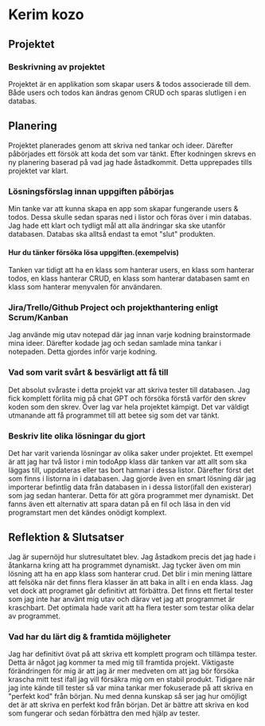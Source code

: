 # Kerim kozo

## Projektet

### Beskrivning av projektet
Projektet är en applikation som skapar users & todos associerade till dem. Både users och todos kan ändras genom CRUD och
sparas slutligen i en databas.

## Planering
Projektet planerades genom att skriva ned tankar och ideer. Därefter påbörjades ett försök
att koda det som var tänkt. Efter kodningen skrevs en ny planering baserad på vad jag hade åstadkommit. 
Detta upprepades tills projektet var klart.

### Lösningsförslag innan uppgiften påbörjas
Min tanke var att kunna skapa en app som skapar fungerande users & todos. Dessa skulle sedan sparas ned i listor
och föras över i min databas. Jag hade ett klart och tydligt mål att alla ändringar ska ske utanför databasen. Databas ska alltså endast
ta emot "slut" produkten. 

#### Hur du tänker försöka lösa uppgiften.(exempelvis)
Tanken var tidigt att ha en klass som hanterar users, en klass som hanterar todos, en klass hanterar CRUD, en klass som hanterar databasen
samt en klass som hanterar menyvalen för användaren. 

### Jira/Trello/Github Project och projekthantering enligt Scrum/Kanban
Jag använde mig utav notepad där jag innan varje kodning brainstormade mina ideer. Därefter kodade jag och sedan
samlade mina tankar i notepaden. Detta gjordes inför varje kodning.

### Vad som varit svårt & besvärligt att få till
Det absolut svåraste i detta projekt var att skriva tester till databasen. Jag fick komplett förlita mig på
chat GPT och försöka förstå varför den skrev koden som den skrev. Över lag var hela projektet kämpigt. Det var väldigt utmanande 
att få programmet till att betee sig som det var tänkt. 

### Beskriv lite olika lösningar du gjort
Det har varit varienda lösningar av olika saker under projektet. Ett exempel är att jag har två listor i min todoApp klass
där tanken var att allt som ska läggas till, uppdateras eller tas bort hamnar i dessa listor. Därefter först det som finns i listorna in i databasen.
Jag gjorde även en smart lösning där jag importerar befintlig data från databasen in i dessa listor(ifall den existerar) som jag sedan hanterar. Detta för att göra programmet mer dynamiskt.
Det fanns även ett alternativ att spara datan på en fil och läsa in den vid programstart men det kändes onödigt komplext.

## Reflektion & Slutsatser
Jag är supernöjd hur slutresultatet blev. Jag åstadkom precis det jag hade i åtankarna kring att ha programmet dynamiskt. 
Jag tycker även om min lösning att ha en app klass som hanterar crud. Det blir i min mening lättare att felsöka när det finns flera klasser än att baka in allt i en enda klass.
Jag vet dock att programet  går definitivt att förbättra. Det finns ett flertal tester som jag inte har använt mig utav och därav
vet jag att programmet är kraschbart. Det optimala hade varit att ha flera tester som testar olika delar av programmet.

### Vad har du lärt dig & framtida möjligheter
Jag har definitivt övat på att skriva ett komplett program och tillämpa tester. Detta är något jag kommer ta med mig till framtida projekt.
Viktigaste förändringen för mig är att jag är mer medveten om att jag bör försöka krascha mitt test ifall jag vill försäkra mig om en stabil produkt.
Tidigare när jag inte kände till tester så var mina tankar mer fokuserade på att skriva en "perfekt kod" från början. Nu med denna kunskap så ser jag hur
omöjligt det är att skriva en perfekt kod från början. Det är bättre att skriva en kod som fungerar och sedan förbättra den med hjälp av tester.